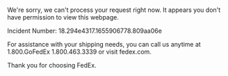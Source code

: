  	


 	

We're sorry, we can't process your request right now. It appears you don't have permission to view this webpage.


Incident Number: 18.294e4317.1655906778.809aa06e





For assistance with your shipping needs, you can call us anytime at 1.800.GoFedEx 1.800.463.3339 or visit fedex.com.




Thank you for choosing FedEx.